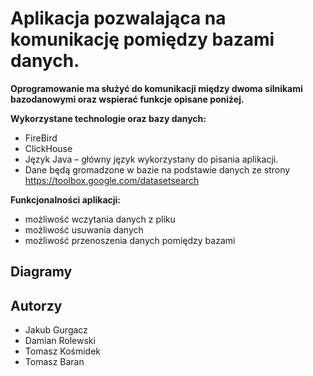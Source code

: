 
# Aplikacja pozwalająca na komunikację pomiędzy bazami danych.

**Oprogramowanie ma służyć do komunikacji między dwoma silnikami bazodanowymi oraz wspierać funkcje opisane poniżej.**

**Wykorzystane technologie oraz bazy danych:**
  * FireBird
  * ClickHouse
  * Język Java – główny język wykorzystany do pisania aplikacji.
  * Dane będą gromadzone w bazie na podstawie danych ze strony https://toolbox.google.com/datasetsearch

**Funkcjonalności aplikacji:**
 * możliwość wczytania danych z pliku 
 * możliwość usuwania danych
 * możliwość przenoszenia danych pomiędzy bazami

## Diagramy
 
## Autorzy
* Jakub Gurgacz
* Damian Rolewski	
* Tomasz Kośmidek
* Tomasz Baran



